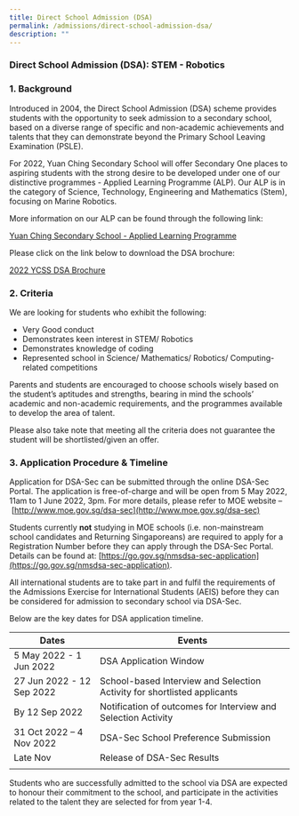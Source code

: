 ```yaml
---
title: Direct School Admission (DSA)
permalink: /admissions/direct-school-admission-dsa/
description: ""
---
```

### Direct School Admission (DSA): STEM - Robotics

### 1\. Background

Introduced in 2004, the Direct School Admission (DSA) scheme provides students with the opportunity to seek admission to a secondary school, based on a diverse range of specific and non-academic achievements and talents that they can demonstrate beyond the Primary School Leaving Examination (PSLE).  

For 2022, Yuan Ching Secondary School will offer Secondary One places to aspiring students with the strong desire to be developed under one of our distinctive programmes - Applied Learning Programme (ALP). Our ALP is in the category of Science, Technology, Engineering and Mathematics (Stem), focusing on Marine Robotics.

More information on our ALP can be found through the following link:

[Yuan Ching Secondary School - Applied Learning Programme](https://staging.d3su4wj45hy3j2.amplifyapp.com/engaged-learners/applied-learning-programme-marine-robotics/)

Please click on the link below to download the DSA brochure:

[2022 YCSS DSA Brochure]()

### 2\. Criteria

We are looking for students who exhibit the following:
* Very Good conduct 
* Demonstrates keen interest in STEM/ Robotics
* Demonstrates knowledge of coding
* Represented school in Science/ Mathematics/ Robotics/ Computing-related competitions

Parents and students are encouraged to choose schools wisely based on the student’s aptitudes and strengths, bearing in mind the schools’ academic and non-academic requirements, and the programmes available to develop the area of talent. 

Please also take note that meeting all the criteria does not guarantee the student will be shortlisted/given an offer.

### 3\. Application Procedure & Timeline

Application for DSA-Sec can be submitted through the online DSA-Sec Portal. The application is free-of-charge and will be open from 5 May 2022, 11am to 1 June 2022, 3pm. For more details, please refer to MOE website – [http://www.moe.gov.sg/dsa-sec](http://www.moe.gov.sg/dsa-sec)

Students currently **not** studying in MOE schools (i.e. non-mainstream school candidates and Returning Singaporeans) are required to apply for a Registration Number before they can apply through the DSA-Sec Portal. Details can be found at: [https://go.gov.sg/nmsdsa-sec-application](https://go.gov.sg/nmsdsa-sec-application).

All international students are to take part in and fulfil the requirements of the Admissions Exercise for International Students (AEIS) before they can be considered for admission to secondary school via DSA-Sec.

Below are the key dates for DSA application timeline.

| Dates | Events |
|---|---|
| 5 May 2022 - 1 Jun 2022 | DSA Application Window |
| 27 Jun 2022 - 12 Sep 2022 | School-based Interview and Selection Activity for shortlisted applicants |
| By 12 Sep 2022  | Notification of outcomes for Interview and Selection Activity  |
| 31 Oct 2022 – 4 Nov 2022  | DSA-Sec School Preference Submission  |
| Late Nov  | Release of DSA-Sec Results  |
| | |

Students who are successfully admitted to the school via DSA are expected to honour their commitment to the school, and participate in the activities related to the talent they are selected for from year 1-4.
